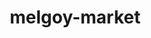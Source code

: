 # melgoy-market
<!DOCTYPE html>
<html lang="en">
<head>
    <meta charset="UTF-8">
    <meta name="viewport" content="width=device-width, initial-scale=1.0">
    <title>Melgoy Market</title>
    <style>
        * {
            margin: 0;
            padding: 0;
            box-sizing: border-box;
        }

        body {
            font-family: 'Segoe UI', Tahoma, Geneva, Verdana, sans-serif;
            background: linear-gradient(135deg, #667eea 0%, #764ba2 100%);
            min-height: 100vh;
        }

        .container {
            max-width: 1200px;
            margin: 0 auto;
            padding: 20px;
        }

        .header {
            background: rgba(255, 255, 255, 0.1);
            backdrop-filter: blur(10px);
            border-radius: 20px;
            padding: 20px;
            margin-bottom: 20px;
            display: flex;
            justify-content: space-between;
            align-items: center;
            color: white;
            box-shadow: 0 8px 32px rgba(31, 38, 135, 0.37);
        }

        .logo {
            font-size: 24px;
            font-weight: bold;
            background: linear-gradient(45deg, #FFD700, #FFA500);
            -webkit-background-clip: text;
            -webkit-text-fill-color: transparent;
            background-clip: text;
        }

        .user-info {
            display: flex;
            align-items: center;
            gap: 20px;
        }

        .coins {
            background: linear-gradient(45deg, #FFD700, #FFA500);
            padding: 10px 20px;
            border-radius: 25px;
            font-weight: bold;
            color: #333;
            display: flex;
            align-items: center;
            gap: 8px;
            animation: pulse 2s infinite;
        }

        @keyframes pulse {
            0% { transform: scale(1); }
            50% { transform: scale(1.05); }
            100% { transform: scale(1); }
        }

        .login-section, .marketplace {
            background: rgba(255, 255, 255, 0.95);
            border-radius: 20px;
            padding: 30px;
            margin-bottom: 20px;
            box-shadow: 0 15px 35px rgba(0, 0, 0, 0.1);
        }

        .login-form {
            max-width: 400px;
            margin: 0 auto;
            text-align: center;
        }

        .login-form h2 {
            color: #333;
            margin-bottom: 20px;
            font-size: 28px;
        }

        .form-group {
            margin-bottom: 20px;
            text-align: left;
        }

        .form-group label {
            display: block;
            margin-bottom: 5px;
            color: #555;
            font-weight: 500;
        }

        .form-group input {
            width: 100%;
            padding: 12px;
            border: 2px solid #ddd;
            border-radius: 10px;
            font-size: 16px;
            transition: border-color 0.3s;
        }

        .form-group input:focus {
            outline: none;
            border-color: #667eea;
        }

        .btn {
            background: linear-gradient(45deg, #667eea, #764ba2);
            color: white;
            padding: 12px 30px;
            border: none;
            border-radius: 25px;
            font-size: 16px;
            font-weight: bold;
            cursor: pointer;
            transition: transform 0.3s, box-shadow 0.3s;
        }

        .btn:hover {
            transform: translateY(-2px);
            box-shadow: 0 10px 20px rgba(0, 0, 0, 0.2);
        }

        .tabs {
            display: flex;
            gap: 10px;
            margin-bottom: 20px;
        }

        .tab {
            padding: 10px 20px;
            background: #f0f0f0;
            border: none;
            border-radius: 10px;
            cursor: pointer;
            transition: all 0.3s;
        }

        .tab.active {
            background: linear-gradient(45deg, #667eea, #764ba2);
            color: white;
        }

        .products-grid {
            display: grid;
            grid-template-columns: repeat(auto-fill, minmax(280px, 1fr));
            gap: 20px;
        }

        .product-card {
            background: white;
            border-radius: 15px;
            padding: 20px;
            box-shadow: 0 10px 30px rgba(0, 0, 0, 0.1);
            transition: transform 0.3s, box-shadow 0.3s;
            border: 2px solid transparent;
        }

        .product-card:hover {
            transform: translateY(-5px);
            box-shadow: 0 20px 40px rgba(0, 0, 0, 0.15);
            border-color: #667eea;
        }

        .product-image {
            width: 100%;
            height: 150px;
            background: linear-gradient(45deg, #667eea, #764ba2);
            border-radius: 10px;
            display: flex;
            align-items: center;
            justify-content: center;
            font-size: 48px;
            margin-bottom: 15px;
        }

        .product-title {
            font-size: 18px;
            font-weight: bold;
            color: #333;
            margin-bottom: 10px;
        }

        .product-price {
            font-size: 20px;
            font-weight: bold;
            color: #667eea;
            margin-bottom: 15px;
            display: flex;
            align-items: center;
            gap: 5px;
        }

        .seller-info {
            font-size: 14px;
            color: #666;
            margin-bottom: 15px;
        }

        .btn-buy {
            width: 100%;
            background: linear-gradient(45deg, #4CAF50, #45a049);
            color: white;
            padding: 10px;
            border: none;
            border-radius: 10px;
            font-weight: bold;
            cursor: pointer;
            transition: all 0.3s;
        }

        .btn-buy:hover {
            transform: translateY(-2px);
            box-shadow: 0 5px 15px rgba(76, 175, 80, 0.4);
        }

        .btn-buy:disabled {
            background: #ccc;
            cursor: not-allowed;
            transform: none;
            box-shadow: none;
        }

        .sell-form {
            background: white;
            border-radius: 15px;
            padding: 20px;
            margin-bottom: 20px;
        }

        .sell-form h3 {
            color: #333;
            margin-bottom: 20px;
        }

        .form-row {
            display: grid;
            grid-template-columns: 1fr 1fr;
            gap: 15px;
        }

        .success-message {
            background: #d4edda;
            border: 1px solid #c3e6cb;
            color: #155724;
            padding: 15px;
            border-radius: 10px;
            margin-bottom: 20px;
            text-align: center;
        }

        .hidden {
            display: none;
        }

        @media (max-width: 768px) {
            .form-row {
                grid-template-columns: 1fr;
            }
            
            .header {
                flex-direction: column;
                gap: 15px;
                text-align: center;
            }
        }
    </style>
</head>
<body>
    <div class="container">
        <div class="header">
            <div class="logo">🛒 Melgoy Market</div>
            <div class="user-info" id="userInfo" style="display: none;">
                <span>Welcome, <span id="username"></span>!</span>
                <div class="coins">
                    🪙 <span id="coinCount">100</span> Coins
                </div>
                <button class="btn" onclick="logout()">Logout</button>
            </div>
        </div>

        <div class="login-section" id="loginSection">
            <div class="login-form">
                <h2>Welcome to Melgoy Market! 🎒</h2>
                <p style="margin-bottom: 20px; color: #666;">Join your school marketplace and get 100 free coins to start trading!</p>
                
                <div class="tabs" style="margin-bottom: 20px;">
                    <button class="tab active" id="loginTab" onclick="showAuthTab('login')">🔑 Login</button>
                    <button class="tab" id="signupTab" onclick="showAuthTab('signup')">📝 Sign Up</button>
                </div>

                <div id="loginForm">
                    <div class="form-group">
                        <label for="loginName">Your Name</label>
                        <input type="text" id="loginName" placeholder="Enter your name" required>
                    </div>
                    
                    <div class="form-group">
                        <label for="loginPassword">Password</label>
                        <input type="password" id="loginPassword" placeholder="Enter your password" required>
                    </div>
                    
                    <button class="btn" onclick="login()">Login 🚀</button>
                </div>

                <div id="signupForm" class="hidden">
                    <div class="form-group">
                        <label for="signupName">Your Name</label>
                        <input type="text" id="signupName" placeholder="Enter your name" required>
                    </div>
                    
                    <div class="form-group">
                        <label for="signupPassword">Create Password</label>
                        <input type="password" id="signupPassword" placeholder="Create a password" required>
                    </div>
                    
                    <div class="form-group">
                        <label for="confirmPassword">Confirm Password</label>
                        <input type="password" id="confirmPassword" placeholder="Confirm your password" required>
                    </div>
                    
                    <button class="btn" onclick="signup()">Sign Up & Get 100 Coins! 🪙</button>
                </div>
            </div>
        </div>

        <div class="marketplace hidden" id="marketplace">
            <div class="tabs">
                <button class="tab active" onclick="showTab('buy')">🛒 Buy Items</button>
                <button class="tab" onclick="showTab('sell')">💰 Sell Items</button>
            </div>

            <div id="buyTab">
                <div class="products-grid" id="productsGrid">
                    <!-- Products will be loaded here -->
                </div>
            </div>

            <div id="sellTab" class="hidden">
                <div class="sell-form">
                    <h3>📝 List Your Item</h3>
                    <div id="sellSuccess" class="success-message hidden">
                        Item listed successfully! 🎉
                    </div>
                    
                    <div class="form-row">
                        <div class="form-group">
                            <label for="itemName">Item Name</label>
                            <input type="text" id="itemName" placeholder="e.g., Blue Pen">
                        </div>
                        <div class="form-group">
                            <label for="itemPrice">Price (Coins)</label>
                            <input type="number" id="itemPrice" placeholder="e.g., 15" min="1">
                        </div>
                    </div>
                    
                    <div class="form-group">
                        <label for="itemImage">Item Picture</label>
                        <input type="file" id="itemImage" accept="image/*" style="width: 100%; padding: 12px; border: 2px solid #ddd; border-radius: 10px;">
                        <small style="color: #666; font-size: 12px;">Upload a clear photo of your item</small>
                    </div>
                    
                    <div class="form-group">
                        <label for="itemCategory">Category</label>
                        <select id="itemCategory" style="width: 100%; padding: 12px; border: 2px solid #ddd; border-radius: 10px;">
                            <option value="pen">✏️ Pens</option>
                            <option value="pencil">✏️ Pencils</option>
                            <option value="eraser">🧽 Erasers</option>
                            <option value="notebook">📓 Notebooks</option>
                            <option value="calculator">🔢 Calculators</option>
                            <option value="other">📦 Other</option>
                        </select>
                    </div>
                    
                    <div class="form-group">
                        <label for="itemDescription">Description</label>
                        <textarea id="itemDescription" placeholder="Describe your item..." style="width: 100%; padding: 12px; border: 2px solid #ddd; border-radius: 10px; min-height: 80px; resize: vertical;"></textarea>
                    </div>
                    
                    <button class="btn" onclick="listItem()">📋 List Item</button>
                </div>
            </div>
        </div>
    </div>

    <script>
        let currentUser = null;
        let userCoins = 100;
        let users = {}; // Store user accounts
        let products = [];

        function showAuthTab(tab) {
            document.querySelectorAll('#loginSection .tab').forEach(t => t.classList.remove('active'));
            
            if (tab === 'login') {
                document.getElementById('loginTab').classList.add('active');
                document.getElementById('loginForm').classList.remove('hidden');
                document.getElementById('signupForm').classList.add('hidden');
            } else {
                document.getElementById('signupTab').classList.add('active');
                document.getElementById('loginForm').classList.add('hidden');
                document.getElementById('signupForm').classList.remove('hidden');
            }
        }

        function signup() {
            const name = document.getElementById('signupName').value.trim();
            const password = document.getElementById('signupPassword').value.trim();
            const confirmPassword = document.getElementById('confirmPassword').value.trim();

            if (!name || !password || !confirmPassword) {
                alert('Please fill in all fields!');
                return;
            }

            if (password !== confirmPassword) {
                alert('Passwords do not match!');
                return;
            }

            if (password.length < 4) {
                alert('Password must be at least 4 characters long!');
                return;
            }

            if (users[name]) {
                alert('A user with this name already exists! Please choose a different name.');
                return;
            }

            // Create new user account
            users[name] = {
                name: name,
                password: password,
                coins: 100,
                joinDate: new Date().toLocaleDateString()
            };

            alert('🎉 Account created successfully! You can now login with your credentials.');
            
            // Clear signup form and switch to login
            document.getElementById('signupName').value = '';
            document.getElementById('signupPassword').value = '';
            document.getElementById('confirmPassword').value = '';
            showAuthTab('login');
        }

        function login() {
            const name = document.getElementById('loginName').value.trim();
            const password = document.getElementById('loginPassword').value.trim();

            if (!name || !password) {
                alert('Please enter both name and password!');
                return;
            }

            if (!users[name]) {
                alert('No account found with this name. Please sign up first!');
                return;
            }

            if (users[name].password !== password) {
                alert('Incorrect password! Please try again.');
                return;
            }

            currentUser = users[name];
            userCoins = currentUser.coins;
            
            document.getElementById('loginSection').style.display = 'none';
            document.getElementById('marketplace').classList.remove('hidden');
            document.getElementById('userInfo').style.display = 'flex';
            document.getElementById('username').textContent = name;
            document.getElementById('coinCount').textContent = userCoins;
            
            loadProducts();
        }

        function logout() {
            // Save current user's coins before logout
            if (currentUser) {
                users[currentUser.name].coins = userCoins;
            }
            
            currentUser = null;
            userCoins = 100;
            
            document.getElementById('loginSection').style.display = 'block';
            document.getElementById('marketplace').classList.add('hidden');
            document.getElementById('userInfo').style.display = 'none';
            
            // Clear forms
            document.getElementById('loginName').value = '';
            document.getElementById('loginPassword').value = '';
            document.getElementById('signupName').value = '';
            document.getElementById('signupPassword').value = '';
            document.getElementById('confirmPassword').value = '';
            
            // Reset to login tab
            showAuthTab('login');
        }

        function showTab(tab) {
            document.querySelectorAll('.tab').forEach(t => t.classList.remove('active'));
            event.target.classList.add('active');
            
            if (tab === 'buy') {
                document.getElementById('buyTab').classList.remove('hidden');
                document.getElementById('sellTab').classList.add('hidden');
            } else {
                document.getElementById('buyTab').classList.add('hidden');
                document.getElementById('sellTab').classList.remove('hidden');
            }
        }

        function loadProducts() {
            const grid = document.getElementById('productsGrid');
            grid.innerHTML = '';

            if (products.length === 0) {
                grid.innerHTML = '<div style="text-align: center; color: #666; grid-column: 1/-1; padding: 40px;">No items for sale yet. Be the first to list something! 🚀</div>';
                return;
            }

            products.forEach(product => {
                const canAfford = userCoins >= product.price;
                const isOwnItem = product.seller === currentUser.name;
                
                const card = document.createElement('div');
                card.className = 'product-card';
                
                // Display image or emoji
                const imageDisplay = product.image ? 
                    `<img src="${product.image}" alt="${product.name}" style="width: 100%; height: 150px; object-fit: cover; border-radius: 10px;">` :
                    `<div class="product-image">${product.emoji}</div>`;
                
                card.innerHTML = `
                    ${imageDisplay}
                    <div class="product-title">${product.name}</div>
                    <div class="product-price">🪙 ${product.price} coins</div>
                    <div class="seller-info">Sold by: ${product.seller}</div>
                    <p style="color: #666; font-size: 14px; margin-bottom: 15px;">${product.description}</p>
                    <button class="btn-buy" onclick="buyItem(${product.id})" 
                            ${!canAfford || isOwnItem ? 'disabled' : ''}>
                        ${isOwnItem ? 'Your Item' : !canAfford ? 'Not Enough Coins' : 'Buy Now'}
                    </button>
                `;
                grid.appendChild(card);
            });
        }

        function buyItem(productId) {
            const product = products.find(p => p.id === productId);
            if (!product) return;

            if (userCoins < product.price) {
                alert('Not enough coins!');
                return;
            }

            if (confirm(`Buy ${product.name} for ${product.price} coins?`)) {
                // Deduct coins from buyer
                userCoins -= product.price;
                users[currentUser.name].coins = userCoins;
                
                // Add coins to seller's account
                if (users[product.seller]) {
                    users[product.seller].coins += product.price;
                }
                
                document.getElementById('coinCount').textContent = userCoins;
                
                // Remove the bought item
                products = products.filter(p => p.id !== productId);
                
                alert(`🎉 You bought ${product.name}! ${product.price} coins have been transferred to ${product.seller}. Contact them to arrange pickup/delivery.`);
                loadProducts();
            }
        }

        function listItem() {
            const name = document.getElementById('itemName').value.trim();
            const price = parseInt(document.getElementById('itemPrice').value);
            const category = document.getElementById('itemCategory').value;
            const description = document.getElementById('itemDescription').value.trim();
            const imageFile = document.getElementById('itemImage').files[0];

            if (!name || !price || !description) {
                alert('Please fill in all required fields!');
                return;
            }

            if (price < 1) {
                alert('Price must be at least 1 coin!');
                return;
            }

            const categoryEmojis = {
                pen: '✏️',
                pencil: '✏️',
                eraser: '🧽',
                notebook: '📓',
                calculator: '🔢',
                other: '📦'
            };

            const newProduct = {
                id: Date.now(),
                name: name,
                price: price,
                category: category,
                seller: currentUser.name,
                description: description,
                emoji: categoryEmojis[category],
                image: null
            };

            // If image is uploaded, convert to base64
            if (imageFile) {
                const reader = new FileReader();
                reader.onload = function(e) {
                    newProduct.image = e.target.result;
                    addProductToList(newProduct);
                };
                reader.readAsDataURL(imageFile);
            } else {
                addProductToList(newProduct);
            }
        }

        function addProductToList(product) {
            products.unshift(product);
            
            // Clear form
            document.getElementById('itemName').value = '';
            document.getElementById('itemPrice').value = '';
            document.getElementById('itemDescription').value = '';
            document.getElementById('itemImage').value = '';
            
            // Show success message
            document.getElementById('sellSuccess').classList.remove('hidden');
            setTimeout(() => {
                document.getElementById('sellSuccess').classList.add('hidden');
            }, 3000);
            
            // Switch to buy tab to see the new item
            showTab('buy');
            document.querySelectorAll('.tab')[0].classList.add('active');
            document.querySelectorAll('.tab')[1].classList.remove('active');
            
            loadProducts();
        }
    </script>
</body>
</html>
